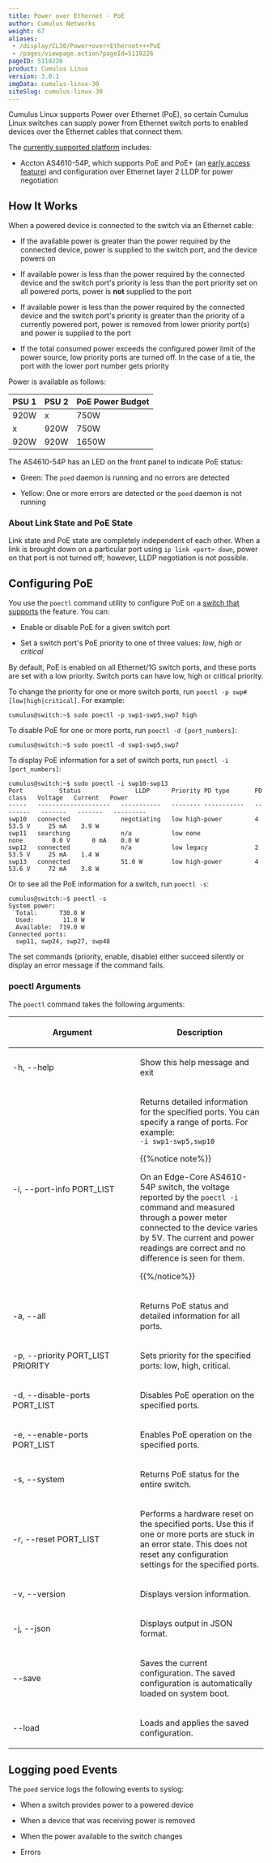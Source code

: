 ```yaml
---
title: Power over Ethernet - PoE
author: Cumulus Networks
weight: 67
aliases:
 - /display/CL30/Power+over+Ethernet+++PoE
 - /pages/viewpage.action?pageId=5118226
pageID: 5118226
product: Cumulus Linux
version: 3.0.1
imgData: cumulus-linux-30
siteSlug: cumulus-linux-30
---
```

Cumulus Linux supports Power over Ethernet (PoE), so certain Cumulus
Linux switches can supply power from Ethernet switch ports to enabled
devices over the Ethernet cables that connect them.

The [currently supported platform](http://cumulusnetworks.com/hcl/)
includes:

  - Accton AS4610-54P, which supports PoE and PoE+ (an [early access
    feature](https://support.cumulusnetworks.com/hc/en-us/articles/202933878))
    and configuration over Ethernet layer 2 LLDP for power negotiation

## <span>How It Works</span>

When a powered device is connected to the switch via an Ethernet cable:

  - If the available power is greater than the power required by the
    connected device, power is supplied to the switch port, and the
    device powers on

  - If available power is less than the power required by the connected
    device and the switch port's priority is less than the port priority
    set on all powered ports, power is **not** supplied to the port

  - If available power is less than the power required by the connected
    device and the switch port's priority is greater than the priority
    of a currently powered port, power is removed from lower priority
    port(s) and power is supplied to the port

  - If the total consumed power exceeds the configured power limit of
    the power source, low priority ports are turned off. In the case of
    a tie, the port with the lower port number gets priority

Power is available as follows:

| PSU 1 | PSU 2 | PoE Power Budget |
| ----- | ----- | ---------------- |
| 920W  | x     | 750W             |
| x     | 920W  | 750W             |
| 920W  | 920W  | 1650W            |

The AS4610-54P has an LED on the front panel to indicate PoE status:

  - Green: The `poed` daemon is running and no errors are detected

  - Yellow: One or more errors are detected or the `poed` daemon is not
    running

### <span>About Link State and PoE State</span>

Link state and PoE state are completely independent of each other. When
a link is brought down on a particular port using `ip link <port> down`,
power on that port is not turned off; however, LLDP negotiation is not
possible.

## <span>Configuring PoE</span>

You use the `poectl` command utility to configure PoE on a [switch that
supports](http://cumulusnetworks.com/hcl/) the feature. You can:

  - Enable or disable PoE for a given switch port

  - Set a switch port's PoE priority to one of three values: *low*,
    *high* or *critical*

By default, PoE is enabled on all Ethernet/1G switch ports, and these
ports are set with a low priority. Switch ports can have low, high or
critical priority.

To change the priority for one or more switch ports, run `poectl -p swp#
[low|high|critical]`. For example:

    cumulus@switch:~$ sudo poectl -p swp1-swp5,swp7 high

To disable PoE for one or more ports, run `poectl -d [port_numbers]`:

    cumulus@switch:~$ sudo poectl -d swp1-swp5,swp7

To display PoE information for a set of switch ports, run `poectl -i
[port_numbers]`:

    cumulus@switch:~$ sudo poectl -i swp10-swp13
    Port          Status               LLDP      Priority PD type       PD class   Voltage   Current   Power 
    -----   --------------------   -----------   -------- -----------   --------   -------   -------   --------- 
    swp10   connected              negotiating   low high-power         4          53.5 V     25 mA    3.9 W 
    swp11   searching              n/a           low none               none        0.0 V      0 mA    0.0 W 
    swp12   connected              n/a           low legacy             2          53.5 V     25 mA    1.4 W 
    swp13   connected              51.0 W        low high-power         4          53.6 V     72 mA    3.8 W 

Or to see all the PoE information for a switch, run `poectl -s`:

    cumulus@switch:~$ poectl -s
    System power:
      Total:      730.0 W
      Used:        11.0 W
      Available:  719.0 W
    Connected ports:
      swp11, swp24, swp27, swp48

The set commands (priority, enable, disable) either succeed silently or
display an error message if the command fails.

### <span id="src-5118226_PoweroverEthernet-PoE-args" class="confluence-anchor-link"></span><span>poectl Arguments</span>

The `poectl` command takes the following arguments:

<table>
<colgroup>
<col style="width: 50%" />
<col style="width: 50%" />
</colgroup>
<thead>
<tr class="header">
<th><p>Argument</p></th>
<th><p>Description</p></th>
</tr>
</thead>
<tbody>
<tr class="odd">
<td><p>-h, --help</p></td>
<td><p>Show this help message and exit</p></td>
</tr>
<tr class="even">
<td><p>-i, --port-info PORT_LIST</p></td>
<td><p>Returns detailed information for the specified ports. You can specify a range of ports. For example:<br />
<code>-i swp1-swp5,swp10</code></p>
<p>{{%notice note%}}</p>
<p>On an Edge-Core AS4610-54P switch, the voltage reported by the <code>poectl -i</code> command and measured through a power meter connected to the device varies by 5V. The current and power readings are correct and no difference is seen for them.</p>
<p>{{%/notice%}}</p></td>
</tr>
<tr class="odd">
<td><p>-a, --all</p></td>
<td><p>Returns PoE status and detailed information for all ports.</p></td>
</tr>
<tr class="even">
<td><p>-p, --priority PORT_LIST PRIORITY</p></td>
<td><p>Sets priority for the specified ports: low, high, critical.</p></td>
</tr>
<tr class="odd">
<td><p>-d, --disable-ports PORT_LIST</p></td>
<td><p>Disables PoE operation on the specified ports.</p></td>
</tr>
<tr class="even">
<td><p>-e, --enable-ports PORT_LIST</p></td>
<td><p>Enables PoE operation on the specified ports.</p></td>
</tr>
<tr class="odd">
<td><p>-s, --system</p></td>
<td><p>Returns PoE status for the entire switch.</p></td>
</tr>
<tr class="even">
<td><p>-r, --reset PORT_LIST</p></td>
<td><p>Performs a hardware reset on the specified ports. Use this if one or more ports are stuck in an error state. This does not reset any configuration settings for the specified ports.</p></td>
</tr>
<tr class="odd">
<td><p>-v, --version</p></td>
<td><p>Displays version information.</p></td>
</tr>
<tr class="even">
<td><p>-j, --json</p></td>
<td><p>Displays output in JSON format.</p></td>
</tr>
<tr class="odd">
<td><p>--save</p></td>
<td><p>Saves the current configuration. The saved configuration is automatically loaded on system boot.</p></td>
</tr>
<tr class="even">
<td><p>--load</p></td>
<td><p>Loads and applies the saved configuration.</p></td>
</tr>
</tbody>
</table>

## <span>Logging poed Events</span>

The `poed` service logs the following events to syslog:

  - When a switch provides power to a powered device

  - When a device that was receiving power is removed

  - When the power available to the switch changes

  - Errors

<article id="html-search-results" class="ht-content" style="display: none;">

</article>

<footer id="ht-footer">

</footer>
